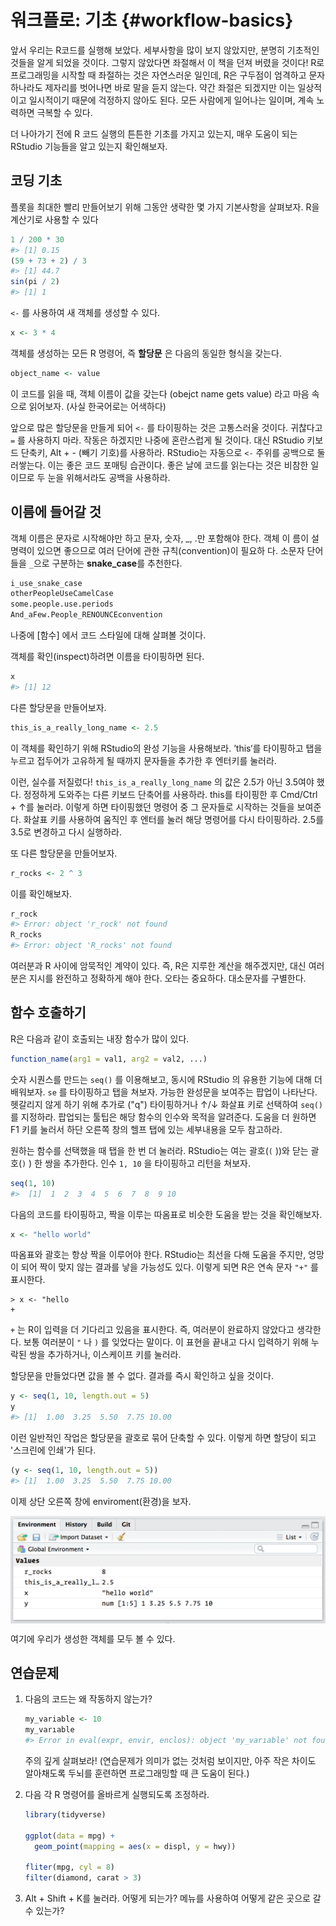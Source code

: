 
# 워크플로: 기초 {#workflow-basics}

앞서 우리는 R코드를 실행해 보았다. 세부사항을 많이 보지 않았지만, 분명히 기초적인 것들을 알게 되었을 것이다. 그렇지 않았다면 좌절해서 이 책을 던져 버렸을 것이다! R로 프로그래밍을 시작할 때 좌절하는 것은 자연스러운 일인데, R은 구두점이 엄격하고 문자 하나라도 제자리를 벗어나면 바로 말을 듣지 않는다. 약간 좌절은 되겠지만 이는 일상적이고 일시적이기 때문에 걱정하지 않아도 된다. 모든 사람에게 일어나는 일이며, 계속 노력하면 극복할 수 있다. 

더 나아가기 전에 R 코드 실행의 튼튼한 기초를 가지고 있는지, 매우 도움이 되는 RStudio 기능들을 알고 있는지 확인해보자.

## 코딩 기초

플롯을 최대한 빨리 만들어보기 위해 그동안 생략한 몇 가지 기본사항을 살펴보자. R을 계산기로 사용할 수 있다


```r
1 / 200 * 30
#> [1] 0.15
(59 + 73 + 2) / 3
#> [1] 44.7
sin(pi / 2)
#> [1] 1
```

`<-` 를 사용하여 새 객체를 생성할 수 있다.


```r
x <- 3 * 4
```

객체를 생성하는 모든 R 명령어, 즉 **할당문** 은 다음의 동일한 형식을 갖는다.


```r
object_name <- value
```


이 코드를 읽을 때, 객체 이름이 값을 갖는다 (obejct name gets value) 라고 마음 속으로 읽어보자. (사실 한국어로는 어색하다)

앞으로 많은 할당문을 만들게 되어 `<-` 를 타이핑하는 것은 고통스러울 것이다. 귀찮다고 `=` 를 사용하지 마라. 작동은 하겠지만 나중에 혼란스럽게 될 것이다. 대신 RStudio 키보드 단축키, Alt + - (빼기 기호)를 사용하라. RStudio는 자동으로 `<-`  주위를 공백으로 둘러쌓는다. 이는 좋은 코드 포매팅 습관이다. 좋은 날에 코드를 읽는다는 것은 비참한 일이므로 두 눈을 위해서라도 공백을 사용하라.


## 이름에 들어갈 것

객체 이름은 문자로 시작해야만 하고 문자, 숫자, _, .만 포함해야 한다. 객체 이
름이 설명력이 있으면 좋으므로 여러 단어에 관한 규칙(convention)이 필요하
다. 소문자 단어들을 `_`으로 구분하는 **snake_case**를 추천한다.


```r
i_use_snake_case
otherPeopleUseCamelCase
some.people.use.periods
And_aFew.People_RENOUNCEconvention
```

나중에 [함수] 에서 코드 스타일에 대해 살펴볼 것이다.

객체를 확인(inspect)하려면 이름을 타이핑하면 된다.


```r
x
#> [1] 12
```

다른 할당문을 만들어보자.


```r
this_is_a_really_long_name <- 2.5
```

이 객체를 확인하기 위해 RStudio의 완성 기능을 사용해보라. ’this‘를 타이핑하고 탭을 누르고 접두어가 고유하게 될 때까지 문자들을 추가한 후 엔터키를 눌러라.

이런, 실수를 저질렀다! `this_is_a_really_long_name` 의 값은 2.5가 아닌 3.5여야 했다. 정정하게 도와주는 다른 키보드 단축어를 사용하라. this를 타이핑한 후 Cmd/Ctrl + ↑를 눌러라. 이렇게 하면 타이핑했던 명령어 중 그 문자들로 시작하는 것들을 보여준다. 화살표 키를 사용하여 움직인 후 엔터를 눌러 해당 명령어를 다시 타이핑하라. 2.5를 3.5로 변경하고 다시 실행하라. 

또 다른 할당문을 만들어보자.


```r
r_rocks <- 2 ^ 3
```

이를 확인해보자.


```r
r_rock
#> Error: object 'r_rock' not found
R_rocks
#> Error: object 'R_rocks' not found
```

여러분과 R 사이에 암묵적인 계약이 있다. 즉, R은 지루한 계산을 해주겠지만, 대신 여러분은 지시를 완전하고 정확하게 해야 한다. 오타는 중요하다. 대소문자를 구별한다.

## 함수 호출하기

R은 다음과 같이 호출되는 내장 함수가 많이 있다.


```r
function_name(arg1 = val1, arg2 = val2, ...)
```

숫자 시퀀스를 만드는 `seq()` 를 이용해보고, 동시에 RStudio 의 유용한 기능에 대해 더 배워보자. `se` 를 타이핑하고 탭을 쳐보자. 가능한 완성문을 보여주는 팝업이 나타난다. 헷갈리지 않게 하기 위해 추가로 ("q") 타이핑하거나 ↑/↓ 화살표 키로 선택하여 `seq()` 를 지정하라. 팝업되는 툴팁은 해당 함수의 인수와 목적을 알려준다. 도움을 더 원하면 F1 키를 눌러서 하단 오른쪽 창의 헬프 탭에 있는 세부내용을 모두 참고하라. 

원하는 함수를 선택했을 때 탭을 한 번 더 눌러라. RStudio는 여는 괄호(`(` ))와 닫는 괄호(`)` ) 한 쌍을 추가한다. 인수 `1, 10` 을 타이핑하고 리턴을 쳐보자.


```r
seq(1, 10)
#>  [1]  1  2  3  4  5  6  7  8  9 10
```

다음의 코드를 타이핑하고, 짝을 이루는 따옴표로 비슷한 도움을 받는 것을 확인해보자.


```r
x <- "hello world"
```

따옴표와 괄호는 항상 짝을 이루어야 한다. RStudio는 최선을 다해 도움을 주지만, 엉망이 되어 짝이 맞지 않는 결과를 낳을 가능성도 있다. 이렇게 되면 R은 연속 문자 `"+"` 를 표시한다. 

```
> x <- "hello
+
```

`+` 는 R이 입력을 더 기다리고 있음을 표시한다. 즉, 여러분이 완료하지 않았다고 생각한다. 보통 여러분이 `"` 나 `)` 를 잊었다는 말이다. 이 표현을 끝내고 다시 입력하기 위해 누락된 쌍을 추가하거나, 이스케이프 키를 눌러라.

할당문을 만들었다면 값을 볼 수 없다. 결과를 즉시 확인하고 싶을 것이다.


```r
y <- seq(1, 10, length.out = 5)
y
#> [1]  1.00  3.25  5.50  7.75 10.00
```

이런 일반적인 작업은 할당문을 괄호로 묶어 단축할 수 있다. 이렇게 하면 할당이 되고 '스크린에 인쇄'가 된다.


```r
(y <- seq(1, 10, length.out = 5))
#> [1]  1.00  3.25  5.50  7.75 10.00
```

이제 상단 오른쪽 창에 enviroment(환경)을 보자.

<img src="screenshots/rstudio-env.png" width="597" style="display: block; margin: auto;" />


여기에 우리가 생성한 객체를 모두 볼 수 있다.

## 연습문제

1.  다음의 코드는 왜 작동하지 않는가?

    
    ```r
    my_variable <- 10
    my_varıable
    #> Error in eval(expr, envir, enclos): object 'my_varıable' not found
    ```
    
    주의 깊게 살펴보라! (연습문제가 의미가 없는 것처럼 보이지만, 아주 작은 차이도 알아채도록 두뇌를 훈련하면 프로그래밍할 때 큰 도움이 된다.)
    
1.  다음 각 R 명령어를 올바르게 실행되도록 조정하라.

    
    ```r
    library(tidyverse)
    
    ggplot(data = mpg) + 
      geom_point(mapping = aes(x = displ, y = hwy))
    
    fliter(mpg, cyl = 8)
    filter(diamond, carat > 3)
    ```
    
1.  Alt + Shift + K를 눌러라. 어떻게 되는가? 메뉴를 사용하여 어떻게 같은 곳으로 갈 수 있는가?

